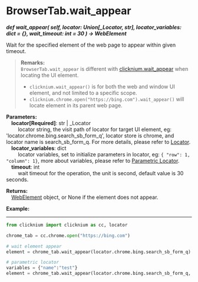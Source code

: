 # BrowserTab.wait_appear
***def wait_appear(
        self,
        locator: Union[_Locator, str],
        locator_variables: dict = {},
        wait_timeout: int = 30
    ) -> WebElement***  

Wait for the specified element of the web page to appear within given timeout.  

>**Remarks:**  
`BrowserTab.wait_appear` is different with [clicknium.wait_appear](./../../../wait_appear.md) when locating the UI element.
>- `clicknium.wait_appear()` is for both the web and window UI element, and not limited to a specific scope.  
>- `clicknium.chrome.open("https://bing.com").wait_appear()` will locate element in its parent web page.  

**Parameters:**  
    &emsp;**locator[Required]**: str | _Locator   
        &emsp;&emsp; locator string, the visit path of locator for target UI element, eg: 'locator.chrome.bing.search_sb_form_q', locator store is chrome, and locator name is search_sb_form_q. For more details, please refer to [Locator](./../../../../../automation/locator.md).   
    &emsp;**locator_variables**: dict  
        &emsp;&emsp; locator variables, set to initialize parameters in locator, eg: `{ "row": 1,  "column": 1}`, more about variables, please refer to [Parametric Locator](./../../../../../automation/parametric_locator.md).  
    &emsp;**timeout**: int  
        &emsp;&emsp; wait timeout for the operation, the unit is second, default value is 30 seconds.  

**Returns:**  
    &emsp;[WebElement](./webelement/webelement.md) object, or None if the element does not appear.  

**Example:**
***
```python
from clicknium import clicknium as cc, locator

chrome_tab = cc.chrome.open("https://bing.com")

# wait element appear
element = chrome_tab.wait_appear(locator.chrome.bing.search_sb_form_q)

# parametric locator
variables = {"name":"test"}
element = chrome_tab.wait_appear(locator.chrome.bing.search_sb_form_q, variables)

```